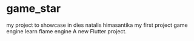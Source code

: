 # game_star
my project to showcase in dies natalis himasantika
my first project game engine
learn flame engine
A new Flutter project.
